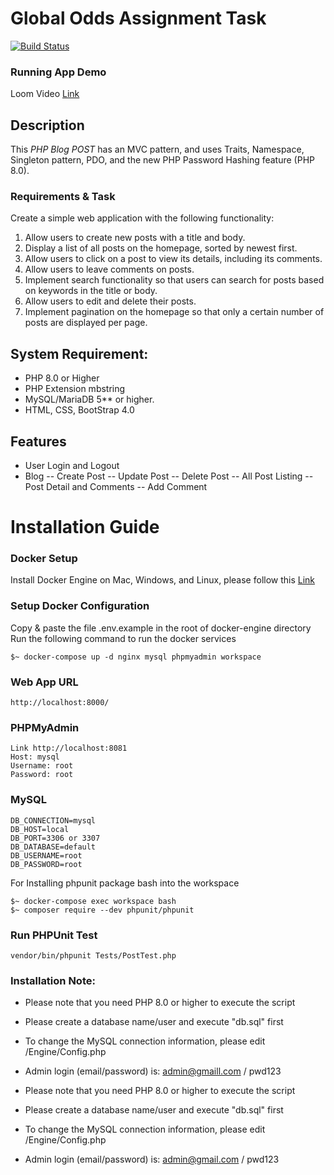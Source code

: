 # Global Odds Assignment Task

[![Build Status](https://travis-ci.org/joemccann/dillinger.svg?branch=master)](https://travis-ci.org/joemccann/dillinger)

### Running App Demo 

Loom Video [Link](https://www.loom.com/share/e0127a4bdd5242a081ca01388bb4bc2e?sid=96e138e0-f9f0-460d-a5cf-4e2ccac66913)

## Description

This *PHP Blog POST* has an MVC pattern, and uses Traits, Namespace, Singleton pattern, PDO, and the new PHP Password Hashing feature (PHP 8.0).

### Requirements & Task 
Create a simple web application with the following functionality:
1. Allow users to create new posts with a title and body.
2. Display a list of all posts on the homepage, sorted by newest first.
3. Allow users to click on a post to view its details, including its comments.
4. Allow users to leave comments on posts.
5. Implement search functionality so that users can search for posts based on
keywords in the title or body.
6. Allow users to edit and delete their posts.
7. Implement pagination on the homepage so that only a certain number of posts are
displayed per page.

## System Requirement:
- PHP 8.0 or Higher
- PHP Extension mbstring
- MySQL/MariaDB 5** or higher.
- HTML, CSS, BootStrap 4.0

## Features
- User Login and Logout
- Blog
-- Create Post
-- Update Post
-- Delete Post
-- All Post Listing
-- Post Detail and Comments
-- Add Comment

# Installation Guide

### Docker Setup 

Install Docker Engine on Mac, Windows, and Linux, please follow this [Link](https://docs.docker.com/engine/install/)

### Setup Docker Configuration

Copy & paste the file .env.example in the root of docker-engine directory
Run the following command to run the docker services
``` 
$~ docker-compose up -d nginx mysql phpmyadmin workspace
```

### Web App URL
```
http://localhost:8000/
```

### PHPMyAdmin

```
Link http://localhost:8081
Host: mysql
Username: root
Password: root
```

### MySQL
```
DB_CONNECTION=mysql
DB_HOST=local
DB_PORT=3306 or 3307
DB_DATABASE=default
DB_USERNAME=root
DB_PASSWORD=root
```

For Installing phpunit package bash into the workspace
```
$~ docker-compose exec workspace bash
$~ composer require --dev phpunit/phpunit
```
### Run PHPUnit Test
```
vendor/bin/phpunit Tests/PostTest.php
```

### Installation Note:
- Please note that you need PHP 8.0 or higher to execute the script
- Please create a database name/user and execute "db.sql" first
- To change the MySQL connection information, please edit /Engine/Config.php
- Admin login (email/password) is: admin@gmaill.com / pwd123


- Please note that you need PHP 8.0 or higher to execute the script
- Please create a database name/user and execute "db.sql" first
- To change the MySQL connection information, please edit /Engine/Config.php
- Admin login (email/password) is: admin@gmail.com / pwd123
